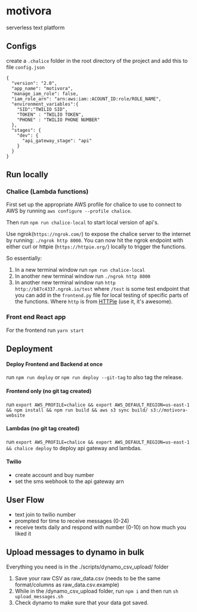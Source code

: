 # motivora
serverless text platform

## Configs

create a `.chalice` folder in the root directory of the project and add this to file `config.json`
```
{
  "version": "2.0",
  "app_name": "motivora",
  "manage_iam_role": false,
  "iam_role_arn": "arn:aws:iam::ACOUNT_ID:role/ROLE_NAME",
  "environment_variables":{
    "SID":"TWILIO SID",
    "TOKEN" : "TWILIO TOKEN",
    "PHONE" : "TWILIO PHONE NUMBER"
  },
  "stages": {
    "dev": {
      "api_gateway_stage": "api"
    }
  }
}
```

## Run locally

### Chalice (Lambda functions)

First set up the appropriate AWS profile for chalice to use to connect to AWS by running `aws configure --profile chalice`.

Then run `npm run chalice-local` to start local version of api's.

Use ngrok(`https://ngrok.com/`) to expose the chalice server to the internet by running: `./ngrok http 8000`. You can now hit the ngrok endpoint with either curl or httpie (`https://httpie.org/`) locally to trigger the functions.

So essentially:
1. In a new terminal window run `npm run chalice-local`
3. In another new terminal window run `./ngrok http 8000`
4. In another new terminal window run `http http://b87c4337.ngrok.io/test` where `/test` is some test endpoint that you can add in the `frontend.py` file for local testing of specific parts of the functions. Where `http` is from [HTTPie](https://httpie.org/) (use it, it's awesome).

### Front end React app

For the frontend run `yarn start`

## Deployment

#### Deploy Frontend and Backend at once
run `npm run deploy` or `npm run deploy --git-tag` to also tag the release.

#### Frontend only (no git tag created)

run `export AWS_PROFILE=chalice && export AWS_DEFAULT_REGION=us-east-1 && npm install && npm run build && aws s3 sync build/ s3://motivora-website`

#### Lambdas (no git tag created)

run `export AWS_PROFILE=chalice && export AWS_DEFAULT_REGION=us-east-1 && chalice deploy` to deploy api gateway and lambdas.

#### Twilio

* create account and buy number
* set the sms webhook to the api gateway arn

## User Flow

*  text join to twilio number
*  prompted for time to receive messages (0-24)
*  receive texts daily and respond with number (0-10) on how much you liked it

## Upload messages to dynamo in bulk

Everything you need is in the ./scripts/dynamo_csv_upload/ folder

1. Save your raw CSV as raw_data.csv (needs to be the same format/columns as raw_data.csv.example)
2. While in the /dynamo_csv_upload folder, run `npm i` and then run `sh upload_messages.sh`
3. Check dynamo to make sure that your data got saved.
